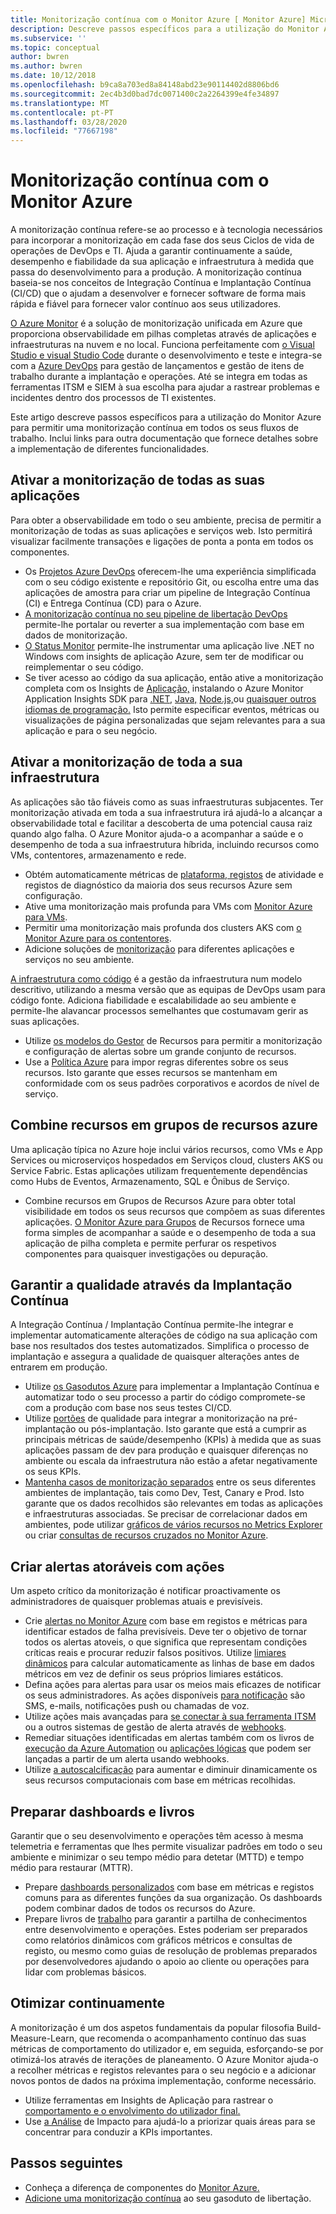```yaml
---
title: Monitorização contínua com o Monitor Azure [ Monitor Azure] Microsoft Docs
description: Descreve passos específicos para a utilização do Monitor Azure para permitir a monitorização contínua em todos os seus fluxos de trabalho.
ms.subservice: ''
ms.topic: conceptual
author: bwren
ms.author: bwren
ms.date: 10/12/2018
ms.openlocfilehash: b9ca8a703ed8a84148abd23e90114402d8806bd6
ms.sourcegitcommit: 2ec4b3d0bad7dc0071400c2a2264399e4fe34897
ms.translationtype: MT
ms.contentlocale: pt-PT
ms.lasthandoff: 03/28/2020
ms.locfileid: "77667198"
---
```

# <a name="continuous-monitoring-with-azure-monitor"></a>Monitorização contínua com o Monitor Azure

A monitorização contínua refere-se ao processo e à tecnologia necessários para incorporar a monitorização em cada fase dos seus Ciclos de vida de operações de DevOps e TI. Ajuda a garantir continuamente a saúde, desempenho e fiabilidade da sua aplicação e infraestrutura à medida que passa do desenvolvimento para a produção. A monitorização contínua baseia-se nos conceitos de Integração Contínua e Implantação Contínua (CI/CD) que o ajudam a desenvolver e fornecer software de forma mais rápida e fiável para fornecer valor contínuo aos seus utilizadores.

[O Azure Monitor](overview.md) é a solução de monitorização unificada em Azure que proporciona observabilidade em pilhas completas através de aplicações e infraestruturas na nuvem e no local. Funciona perfeitamente com [o Visual Studio e visual Studio Code](https://visualstudio.microsoft.com/) durante o desenvolvimento e teste e integra-se com a [Azure DevOps](/azure/devops/user-guide/index) para gestão de lançamentos e gestão de itens de trabalho durante a implantação e operações. Até se integra em todas as ferramentas ITSM e SIEM à sua escolha para ajudar a rastrear problemas e incidentes dentro dos processos de TI existentes.

Este artigo descreve passos específicos para a utilização do Monitor Azure para permitir uma monitorização contínua em todos os seus fluxos de trabalho. Inclui links para outra documentação que fornece detalhes sobre a implementação de diferentes funcionalidades.


## <a name="enable-monitoring-for-all-your-applications"></a>Ativar a monitorização de todas as suas aplicações
Para obter a observabilidade em todo o seu ambiente, precisa de permitir a monitorização de todas as suas aplicações e serviços web. Isto permitirá visualizar facilmente transações e ligações de ponta a ponta em todos os componentes.

- Os [Projetos Azure DevOps](../devops-project/overview.md) oferecem-lhe uma experiência simplificada com o seu código existente e repositório Git, ou escolha entre uma das aplicações de amostra para criar um pipeline de Integração Contínua (CI) e Entrega Contínua (CD) para o Azure.
- [A monitorização contínua no seu pipeline de libertação DevOps](../azure-monitor/app/continuous-monitoring.md) permite-lhe portalar ou reverter a sua implementação com base em dados de monitorização.
- [O Status Monitor](../azure-monitor/app/monitor-performance-live-website-now.md) permite-lhe instrumentar uma aplicação live .NET no Windows com insights de aplicação Azure, sem ter de modificar ou reimplementar o seu código.
- Se tiver acesso ao código da sua aplicação, então ative a monitorização completa com os Insights de [Aplicação,](../azure-monitor/app/app-insights-overview.md) instalando o Azure Monitor Application Insights SDK para [.NET,](../azure-monitor/learn/quick-monitor-portal.md) [Java,](../azure-monitor/app/java-get-started.md) [Node.js,](../azure-monitor/learn/nodejs-quick-start.md)ou [quaisquer outros idiomas de programação.](../azure-monitor/app/platforms.md) Isto permite especificar eventos, métricas ou visualizações de página personalizadas que sejam relevantes para a sua aplicação e para o seu negócio.



## <a name="enable-monitoring-for-your-entire-infrastructure"></a>Ativar a monitorização de toda a sua infraestrutura
As aplicações são tão fiáveis como as suas infraestruturas subjacentes. Ter monitorização ativada em toda a sua infraestrutura irá ajudá-lo a alcançar a observabilidade total e facilitar a descoberta de uma potencial causa raiz quando algo falha. O Azure Monitor ajuda-o a acompanhar a saúde e o desempenho de toda a sua infraestrutura híbrida, incluindo recursos como VMs, contentores, armazenamento e rede.

- Obtém automaticamente métricas de [plataforma, registos](platform/data-sources.md) de atividade e registos de diagnóstico da maioria dos seus recursos Azure sem configuração.
- Ative uma monitorização mais profunda para VMs com [Monitor Azure para VMs](insights/vminsights-overview.md).
-  Permitir uma monitorização mais profunda dos clusters AKS com [o Monitor Azure para os contentores](insights/container-insights-overview.md).
- Adicione soluções de [monitorização](insights/solutions-inventory.md) para diferentes aplicações e serviços no seu ambiente.


[A infraestrutura como código](/azure/devops/learn/what-is-infrastructure-as-code) é a gestão da infraestrutura num modelo descritivo, utilizando a mesma versão que as equipas de DevOps usam para código fonte. Adiciona fiabilidade e escalabilidade ao seu ambiente e permite-lhe alavancar processos semelhantes que costumavam gerir as suas aplicações.

-  Utilize [os modelos do Gestor](platform/template-workspace-configuration.md) de Recursos para permitir a monitorização e configuração de alertas sobre um grande conjunto de recursos.
- Use a [Política Azure](../governance/policy/overview.md) para impor regras diferentes sobre os seus recursos. Isto garante que esses recursos se mantenham em conformidade com os seus padrões corporativos e acordos de nível de serviço. 


##  <a name="combine-resources-in-azure-resource-groups"></a>Combine recursos em grupos de recursos azure
Uma aplicação típica no Azure hoje inclui vários recursos, como VMs e App Services ou microserviços hospedados em Serviços cloud, clusters AKS ou Service Fabric. Estas aplicações utilizam frequentemente dependências como Hubs de Eventos, Armazenamento, SQL e Ônibus de Serviço.

- Combine recursos em Grupos de Recursos Azure para obter total visibilidade em todos os seus recursos que compõem as suas diferentes aplicações. [O Monitor Azure para Grupos](../azure-monitor/insights/resource-group-insights.md) de Recursos fornece uma forma simples de acompanhar a saúde e o desempenho de toda a sua aplicação de pilha completa e permite perfurar os respetivos componentes para quaisquer investigações ou depuração.

## <a name="ensure-quality-through-continuous-deployment"></a>Garantir a qualidade através da Implantação Contínua
A Integração Contínua / Implantação Contínua permite-lhe integrar e implementar automaticamente alterações de código na sua aplicação com base nos resultados dos testes automatizados. Simplifica o processo de implantação e assegura a qualidade de quaisquer alterações antes de entrarem em produção.


- Utilize [os Gasodutos Azure](/azure/devops/pipelines) para implementar a Implantação Contínua e automatizar todo o seu processo a partir do código compromete-se com a produção com base nos seus testes CI/CD.
- Utilize [portões](/azure/devops/pipelines/release/approvals/gates) de qualidade para integrar a monitorização na pré-implantação ou pós-implantação. Isto garante que está a cumprir as principais métricas de saúde/desempenho (KPIs) à medida que as suas aplicações passam de dev para produção e quaisquer diferenças no ambiente ou escala da infraestrutura não estão a afetar negativamente os seus KPIs.
- [Mantenha casos de monitorização separados](../azure-monitor/app/separate-resources.md) entre os seus diferentes ambientes de implantação, tais como Dev, Test, Canary e Prod. Isto garante que os dados recolhidos são relevantes em todas as aplicações e infraestruturas associadas. Se precisar de correlacionar dados em ambientes, pode utilizar [gráficos de vários recursos no Metrics Explorer](../azure-monitor/platform/metrics-charts.md) ou criar [consultas de recursos cruzados no Monitor Azure](log-query/cross-workspace-query.md).


## <a name="create-actionable-alerts-with-actions"></a>Criar alertas atoráveis com ações
Um aspeto crítico da monitorização é notificar proactivamente os administradores de quaisquer problemas atuais e previsíveis. 

- Crie [alertas no Monitor Azure](../azure-monitor/platform/alerts-overview.md) com base em registos e métricas para identificar estados de falha previsíveis. Deve ter o objetivo de tornar todos os alertas atoveis, o que significa que representam condições críticas reais e procurar reduzir falsos positivos. Utilize [limiares dinâmicos](platform/alerts-dynamic-thresholds.md) para calcular automaticamente as linhas de base em dados métricos em vez de definir os seus próprios limiares estáticos. 
- Defina ações para alertas para usar os meios mais eficazes de notificar os seus administradores. As ações disponíveis [para notificação](platform/action-groups.md#create-an-action-group-by-using-the-azure-portal) são SMS, e-mails, notificações push ou chamadas de voz.
- Utilize ações mais avançadas para [se conectar à sua ferramenta ITSM](platform/itsmc-overview.md) ou a outros sistemas de gestão de alerta através de [webhooks](platform/activity-log-alerts-webhook.md).
- Remediar situações identificadas em alertas também com os livros de [execução da Azure Automation](../automation/automation-webhooks.md) ou [aplicações lógicas](/connectors/custom-connectors/create-webhook-trigger) que podem ser lançadas a partir de um alerta usando webhooks. 
- Utilize [a autoscalcificação](../azure-monitor/learn/tutorial-autoscale-performance-schedule.md) para aumentar e diminuir dinamicamente os seus recursos computacionais com base em métricas recolhidas.

## <a name="prepare-dashboards-and-workbooks"></a>Preparar dashboards e livros
Garantir que o seu desenvolvimento e operações têm acesso à mesma telemetria e ferramentas que lhes permite visualizar padrões em todo o seu ambiente e minimizar o seu tempo médio para detetar (MTTD) e tempo médio para restaurar (MTTR).

- Prepare [dashboards personalizados](../azure-monitor/learn/tutorial-app-dashboards.md) com base em métricas e registos comuns para as diferentes funções da sua organização. Os dashboards podem combinar dados de todos os recursos do Azure.
- Prepare livros de [trabalho](../azure-monitor/app/usage-workbooks.md) para garantir a partilha de conhecimentos entre desenvolvimento e operações. Estes poderiam ser preparados como relatórios dinâmicos com gráficos métricos e consultas de registo, ou mesmo como guias de resolução de problemas preparados por desenvolvedores ajudando o apoio ao cliente ou operações para lidar com problemas básicos.

## <a name="continuously-optimize"></a>Otimizar continuamente
 A monitorização é um dos aspetos fundamentais da popular filosofia Build-Measure-Learn, que recomenda o acompanhamento contínuo das suas métricas de comportamento do utilizador e, em seguida, esforçando-se por otimizá-los através de iterações de planeamento. O Azure Monitor ajuda-o a recolher métricas e registos relevantes para o seu negócio e a adicionar novos pontos de dados na próxima implementação, conforme necessário.

- Utilize ferramentas em Insights de Aplicação para rastrear o [comportamento e o envolvimento do utilizador final.](../azure-monitor/learn/tutorial-users.md)
- Use [a Análise](../azure-monitor/app/usage-impact.md) de Impacto para ajudá-lo a priorizar quais áreas para se concentrar para conduzir a KPIs importantes.


## <a name="next-steps"></a>Passos seguintes

- Conheça a diferença de componentes do [Monitor Azure.](overview.md)
- [Adicione uma monitorização contínua](../azure-monitor/app/continuous-monitoring.md) ao seu gasoduto de libertação.
